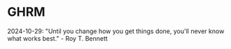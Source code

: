 # GHRM

2024-10-29: "Until you change how you get things done, you'll never know what works best." - Roy T. Bennett